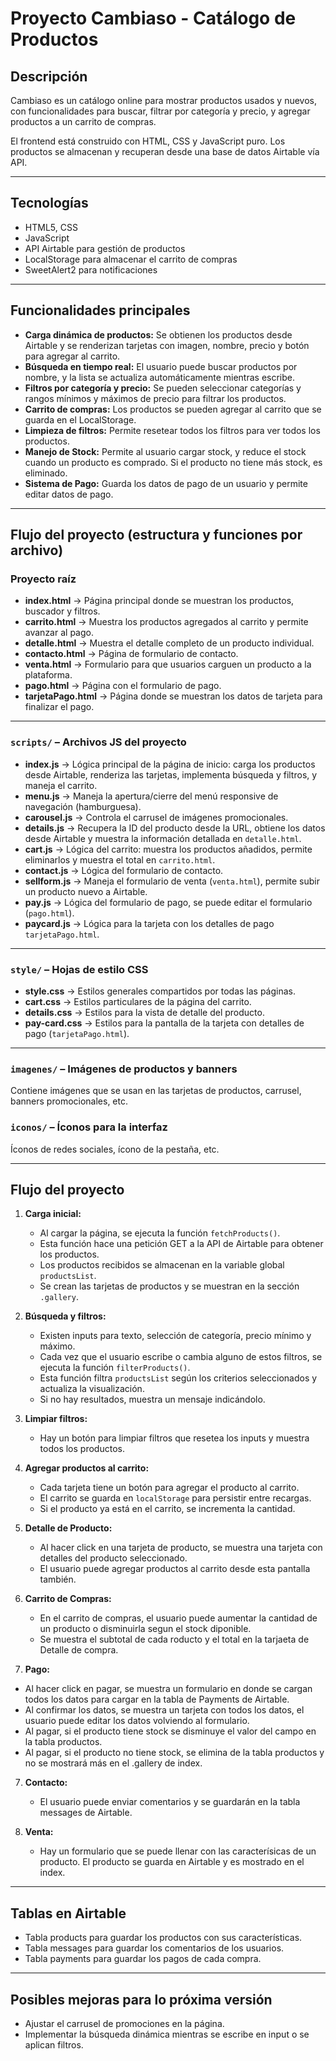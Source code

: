 # Proyecto Cambiaso - Catálogo de Productos

## Descripción

Cambiaso es un catálogo online para mostrar productos usados y nuevos, con funcionalidades para buscar, filtrar por categoría y precio, y agregar productos a un carrito de compras.

El frontend está construido con HTML, CSS y JavaScript puro. Los productos se almacenan y recuperan desde una base de datos Airtable vía API.

---

## Tecnologías

- HTML5, CSS
- JavaScript
- API Airtable para gestión de productos
- LocalStorage para almacenar el carrito de compras
- SweetAlert2 para notificaciones

---

## Funcionalidades principales

- **Carga dinámica de productos:** Se obtienen los productos desde Airtable y se renderizan tarjetas con imagen, nombre, precio y botón para agregar al carrito.
- **Búsqueda en tiempo real:** El usuario puede buscar productos por nombre, y la lista se actualiza automáticamente mientras escribe.
- **Filtros por categoría y precio:** Se pueden seleccionar categorías y rangos mínimos y máximos de precio para filtrar los productos.
- **Carrito de compras:** Los productos se pueden agregar al carrito que se guarda en el LocalStorage.
- **Limpieza de filtros:** Permite resetear todos los filtros para ver todos los productos.
- **Manejo de Stock:** Permite al usuario cargar stock, y reduce el stock cuando un producto es comprado. Si el producto no tiene más stock, es eliminado.
- **Sistema de Pago:** Guarda los datos de pago de un usuario y permite editar datos de pago.

---

## Flujo del proyecto (estructura y funciones por archivo)

### Proyecto raíz
- **index.html** → Página principal donde se muestran los productos, buscador y filtros.
- **carrito.html** → Muestra los productos agregados al carrito y permite avanzar al pago.
- **detalle.html** → Muestra el detalle completo de un producto individual.
- **contacto.html** → Página de formulario de contacto.
- **venta.html** → Formulario para que usuarios carguen un producto a la plataforma.
- **pago.html** → Página con el formulario de pago.
- **tarjetaPago.html** → Página donde se muestran los datos de tarjeta para finalizar el pago.

---

### `scripts/` – Archivos JS del proyecto
- **index.js** → Lógica principal de la página de inicio: carga los productos desde Airtable, renderiza las tarjetas, implementa búsqueda y filtros, y maneja el carrito.
- **menu.js** → Maneja la apertura/cierre del menú responsive de navegación (hamburguesa).
- **carousel.js** → Controla el carrusel de imágenes promocionales.
- **details.js** → Recupera la ID del producto desde la URL, obtiene los datos desde Airtable y muestra la información detallada en `detalle.html`.
- **cart.js** → Lógica del carrito: muestra los productos añadidos, permite eliminarlos y muestra el total en `carrito.html`.
- **contact.js** → Lógica del formulario de contacto.
- **sellform.js** → Maneja el formulario de venta (`venta.html`), permite subir un producto nuevo a Airtable.
- **pay.js** → Lógica del formulario de pago, se puede editar el formulario (`pago.html`).
- **paycard.js** → Lógica para la tarjeta con los detalles de pago `tarjetaPago.html`.

---

### `style/` – Hojas de estilo CSS
- **style.css** → Estilos generales compartidos por todas las páginas.
- **cart.css** → Estilos particulares de la página del carrito.
- **details.css** → Estilos para la vista de detalle del producto.
- **pay-card.css** → Estilos para la pantalla de la tarjeta con detalles de pago (`tarjetaPago.html`).

---

### `imagenes/` – Imágenes de productos y banners
Contiene imágenes que se usan en las tarjetas de productos, carrusel, banners promocionales, etc.

### `iconos/` – Íconos para la interfaz
Íconos de redes sociales, ícono de la pestaña, etc.

---

## Flujo del proyecto

1. **Carga inicial:**
   - Al cargar la página, se ejecuta la función `fetchProducts()`.
   - Esta función hace una petición GET a la API de Airtable para obtener los productos.
   - Los productos recibidos se almacenan en la variable global `productsList`.
   - Se crean las tarjetas de productos y se muestran en la sección `.gallery`.

2. **Búsqueda y filtros:**
   - Existen inputs para texto, selección de categoría, precio mínimo y máximo.
   - Cada vez que el usuario escribe o cambia alguno de estos filtros, se ejecuta la función `filterProducts()`.
   - Esta función filtra `productsList` según los criterios seleccionados y actualiza la visualización.
   - Si no hay resultados, muestra un mensaje indicándolo.
  
3. **Limpiar filtros:**
   - Hay un botón para limpiar filtros que resetea los inputs y muestra todos los productos.

4. **Agregar productos al carrito:**
   - Cada tarjeta tiene un botón para agregar el producto al carrito.
   - El carrito se guarda en `localStorage` para persistir entre recargas.
   - Si el producto ya está en el carrito, se incrementa la cantidad.

5. **Detalle de Producto:**
   - Al hacer click en una tarjeta de producto, se muestra una tarjeta con detalles del producto seleccionado.
   - El usuario puede agregar productos al carrito desde esta pantalla también.
  
6. **Carrito de Compras:**
   - En el carrito de compras, el usuario puede aumentar la cantidad de un producto o disminuirla segun el stock diponible.
   - Se muestra el subtotal de cada roducto y el total en la tarjaeta de Detalle de compra.
     
6. **Pago:**  
  - Al hacer click en pagar, se muestra un formulario en donde se cargan todos los datos para cargar en la tabla de Payments de Airtable.
  - Al confirmar los datos, se muestra un tarjeta con todos los datos, el usuario puede editar los datos volviendo al formulario.
  - Al pagar, si el producto tiene stock se disminuye el valor del campo en la tabla productos.
  - Al pagar, si el producto no tiene stock, se elimina de la tabla productos y no se mostrará más en el .gallery de index.

7. **Contacto:**
   - El usuario puede enviar comentarios y se guardarán en la tabla messages de Airtable.

8. **Venta:**
   - Hay un formulario que se puede llenar con las caracterísicas de un producto. El producto se guarda en Airtable y es mostrado en el index.
---

## Tablas en Airtable

- Tabla products para guardar los productos con sus características.
- Tabla messages para guardar los comentarios de los usuarios.
- Tabla payments para guardar los pagos de cada compra.


---

## Posibles mejoras para lo próxima versión

- Ajustar el carrusel de promociones en la página.
- Implementar la búsqueda dinámica mientras se escribe en input o se aplican filtros.

